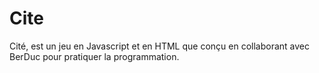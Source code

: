 # Cite

Cité, est un jeu en Javascript et en HTML que conçu en collaborant avec BerDuc pour pratiquer la programmation. 
